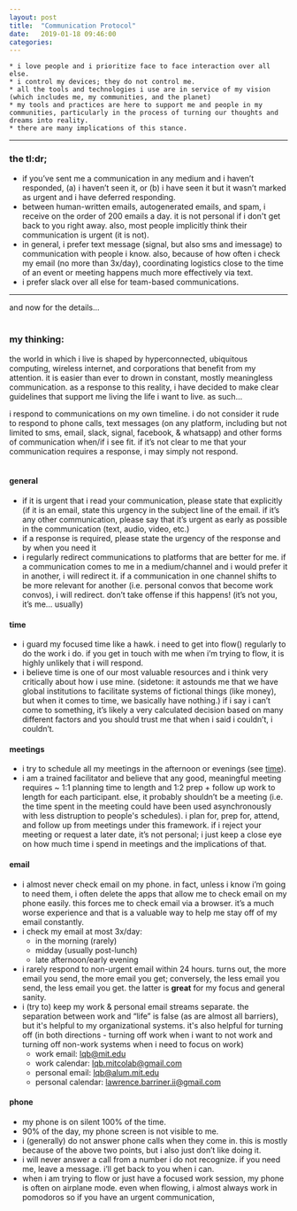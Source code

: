 ```yaml
---
layout: post
title:  "Communication Protocol"
date:   2019-01-18 09:46:00
categories: 
---
```


```
* i love people and i prioritize face to face interaction over all else. 
* i control my devices; they do not control me. 
* all the tools and technologies i use are in service of my vision (which includes me, my communities, and the planet)
* my tools and practices are here to support me and people in my communities, particularly in the process of turning our thoughts and dreams into reality. 
* there are many implications of this stance.
```

---
### the tl:dr;

* if you’ve sent me a communication in any medium and i haven’t responded, (a) i haven’t seen it, or (b) i have seen it but it wasn’t marked as urgent and i have deferred responding.
* between human-written emails, autogenerated emails, and spam, i receive on the order of 200 emails a day. it is not personal if i don't get back to you right away. also, most people implicitly think their communication is urgent (it is not). 
* in general, i prefer text message (signal, but also sms and imessage) to communication with people i know. also, because of how often i check my email (no more than 3x/day), coordinating logistics close to the time of an event or meeting happens much more effectively via text. 
* i prefer slack over all else for team-based communications.

---

and now for the details...  
&nbsp;

### my thinking: 

the world in which i live is shaped by hyperconnected, ubiquitous computing, wireless internet, and corporations that benefit from my attention. it is easier than ever to drown in constant, mostly meaningless communication. as a response to this reality, i have decided to make clear guidelines that support me living the life i want to live. as such…

i respond to communications on my own timeline. i do not consider it rude to respond to phone calls, text messages (on any platform, including but not limited to sms, email, slack, signal, facebook, & whatsapp) and other forms of communication when/if i see fit. if it’s not clear to me that your communication requires a response, i may simply not respond.  
&nbsp;

#### general 
* if it is urgent that i read your communication, please state that explicitly (if it is an email, state this urgency in the subject line of the email. if it’s any other communication, please say that it’s urgent as early as possible in the communication (text, audio, video, etc.)
* if a response is required, please state the urgency of the response and by when you need it
* i regularly redirect communications to platforms that are better for me. if a communication comes to me in a medium/channel and i would prefer it in another, i will redirect it. if a communication in one channel shifts to be more relevant for another (i.e. personal convos that become work convos), i will redirect. don’t take offense if this happens! (it’s not you, it’s me… usually)

#### time
* i guard my focused time like a hawk. i need to get into flow() regularly to do the work i do. if you get in touch with me when i’m trying to flow, it is highly unlikely that i will respond. 
* i believe time is one of our most valuable resources and i think very critically about how i use mine. (sidetone:  it astounds me that we have global institutions to facilitate systems of fictional things (like money), but when it comes to time, we basically have nothing.) if i say i can’t come to something, it’s likely a very calculated decision based on many different factors and you should trust me that when i said i couldn’t, i couldn’t.

#### meetings
* i try to schedule all my meetings in the afternoon or evenings (see [time](#time)).
* i am a trained facilitator and believe that any good, meaningful meeting requires ~ 1:1  planning time to length and 1:2 prep + follow up work to length for each participant. else, it probably shouldn’t be a meeting (i.e. the time spent in the meeting could have been used asynchronously with less distruption to people's schedules). i plan for, prep for, attend, and follow up from meetings under this framework. if i reject your meeting or request a later date, it’s not personal; i just keep a close eye on how much time i spend in meetings and the implications of that. 

#### email
* i almost never check email on my phone. in fact, unless i know i’m going to need them, i often delete the apps that allow me to check email on my phone easily. this forces me to check email via a browser. it’s a much worse experience and that is a valuable way to help me stay off of my email constantly.
* i check my email at most 3x/day:
    * in the morning (rarely)
    * midday (usually post-lunch)
    * late afternoon/early evening
* i rarely respond to non-urgent email within 24 hours. turns out, the more email you send, the more email you get; conversely, the less email you send, the less email you get. the latter is **great** for my focus and general sanity. 
* i (try to) keep my work & personal email streams separate. the separation between work and “life” is false (as are almost all barriers), but it's helpful to my organizational systems. it's also helpful for turning off (in both directions - turning off work when i want to not work and turning off non-work systems when i need to focus on work)
    * work email: <lqb@mit.edu>
    * work calendar: <lqb.mitcolab@gmail.com>
    * personal email: <lqb@alum.mit.edu>
    * personal calendar: <lawrence.barriner.ii@gmail.com>

#### phone
* my phone is on silent 100% of the time.
* 90% of the day, my phone screen is not visible to me. 
* i (generally) do not answer phone calls when they come in. this is mostly because of the above two points, but i also just don’t like doing it. 
* i will never answer a call from a number i do not recognize. if you need me, leave a message. i’ll get back to you when i can.
* when i am trying to flow or just have a focused work session, my phone is often on airplane mode. even when flowing, i almost always work in pomodoros so if you have an urgent communication, 


[jekyll-gh]: https://github.com/mojombo/jekyll
[jekyll]:    http://jekyllrb.com
